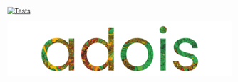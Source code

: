 [![Tests](https://github.com/KLIMA-WH/adois_app/actions/workflows/tests.yaml/badge.svg)](https://github.com/KLIMA-WH/adois_app/actions/workflows/tests.yaml)

![adois](data/images/adois_logo.png)